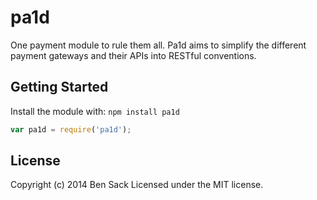 # pa1d

One payment module to rule them all. Pa1d aims to simplify the different payment gateways and their APIs into RESTful conventions.

## Getting Started
Install the module with: `npm install pa1d`

```javascript
var pa1d = require('pa1d');
```

## License
Copyright (c) 2014 Ben Sack
Licensed under the MIT license.
